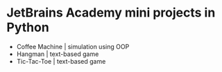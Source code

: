 # JetBrains Academy mini projects in Python

* Coffee Machine | simulation using OOP
* Hangman | text-based game 
* Tic-Tac-Toe | text-based game
